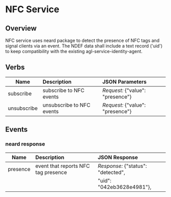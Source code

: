 # NFC Service

## Overview

NFC service uses neard package to detect the presence of NFC tags and signal clients via an event.
The NDEF data shall include a text record ('uid') to keep compatibility with the existing agl-service-identity-agent.

## Verbs

| Name               | Description                          | JSON Parameters                                                        |
|--------------------|:-------------------------------------|:-----------------------------------------------------------------------|
| subscribe          | subscribe to NFC events              | *Request:* {"value": "presence"}                                       |
| unsubscribe        | unsubscribe to NFC events            | *Request:* {"value": "presence"}                                       |

## Events
### neard response

| Name               | Description                          | JSON Response                                                          |
|--------------------|:-------------------------------------|:-----------------------------------------------------------------------|
| presence           | event that reports NFC tag presence  |  *Response:* {"status": "detected",                                    |
|                    |                                      |               "uid": "042eb3628e4981"},                                |
